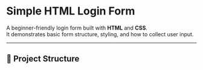 # Simple HTML Login Form

A beginner-friendly login form built with **HTML** and **CSS**.  
It demonstrates basic form structure, styling, and how to collect user input.

---

## 📂 Project Structure
